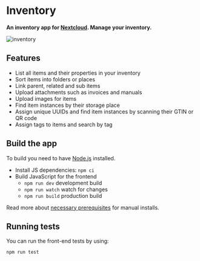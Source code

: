 # Inventory

**An inventory app for [Nextcloud](http://nextcloud.com). Manage your inventory.**

![inventory](https://raw.githubusercontent.com/raimund-schluessler/inventory/master/screenshots/inventory-1.png)

## Features

- List all items and their properties in your inventory
- Sort items into folders or places
- Link parent, related and sub items
- Upload attachments such as invoices and manuals
- Upload images for items
- Find item instances by their storage place
- Assign unique UUIDs and find item instances by scanning their GTIN or QR code
- Assign tags to items and search by tag

## Build the app

To build you need to have [Node.js](https://nodejs.org/en/) installed.

- Install JS dependencies: `npm ci`
- Build JavaScript for the frontend
    - `npm run dev` development build
    - `npm run watch` watch for changes
    - `npm run build` production build 

Read more about [necessary prerequisites](https://docs.nextcloud.com/server/latest/admin_manual/installation/source_installation.html#prerequisites-for-manual-installation) for manual installs.

## Running tests

You can run the front-end tests by using:

```
npm run test
```
